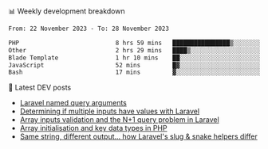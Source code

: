 📊 Weekly development breakdown
<!--START_SECTION:waka-->

```txt
From: 22 November 2023 - To: 28 November 2023

PHP                           8 hrs 59 mins   ████████████████▒░░░░░░░░   64.94 %
Other                         2 hrs 29 mins   ████▒░░░░░░░░░░░░░░░░░░░░   17.97 %
Blade Template                1 hr 10 mins    ██░░░░░░░░░░░░░░░░░░░░░░░   08.51 %
JavaScript                    52 mins         █▓░░░░░░░░░░░░░░░░░░░░░░░   06.36 %
Bash                          17 mins         ▓░░░░░░░░░░░░░░░░░░░░░░░░   02.12 %
```

<!--END_SECTION:waka-->

📕 Latest DEV posts
<!-- BLOG-POST-LIST:START -->
- [Laravel named query arguments](https://dev.to/michaelvickersuk/laravel-named-query-arguments-28kd)
- [Determining if multiple inputs have values with Laravel](https://dev.to/michaelvickersuk/determining-if-multiple-inputs-have-values-with-laravel-km6)
- [Array inputs validation and the N+1 query problem in Laravel](https://dev.to/michaelvickersuk/array-inputs-validation-and-the-n1-query-problem-in-laravel-2agb)
- [Array initialisation and key data types in PHP](https://dev.to/michaelvickersuk/array-initialisation-and-key-data-types-in-php-1e5b)
- [Same string, different output... how Laravel&#39;s slug &amp; snake helpers differ](https://dev.to/michaelvickersuk/same-string-different-output-how-laravels-slug-snake-helpers-differ-1ccj)
<!-- BLOG-POST-LIST:END -->
